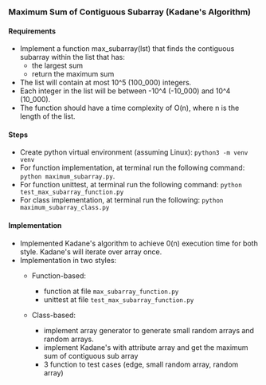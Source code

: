 ### Maximum Sum of Contiguous Subarray (Kadane's Algorithm)

#### Requirements
-  Implement a function max_subarray(lst) that finds the contiguous subarray within the list that has: 
    - the largest sum
    - return the maximum sum
- The list will contain at most 10^5 (100_000) integers.
- Each integer in the list will be between -10^4 (-10_000) and 10^4 (10_000).
- The function should have a time complexity of O(n), where n is the length of the list.

#### Steps
- Create python virtual environment (assuming Linux): `python3 -m venv venv`
- For function implementation, at terminal run the following command: `python maximum_subarray.py`.
- For function unittest, at terminal run the following command: `python test_max_subarray_function.py`
- For class implementation, at terminal run the following: `python maximum_subarray_class.py`

#### Implementation
- Implemented Kadane's algorithm to achieve 0(n) execution time for both style. Kadane's will iterate over array once.
- Implementation in two styles:
    - Function-based:
        - function at file `max_subarray_function.py`
        - unittest at file `test_max_subarray_function.py`

    - Class-based:
        - implement array generator to generate small random arrays and random arrays.
        - implement Kadane's with attribute array and get the maximum sum of contiguous sub array
        - 3 function to test cases (edge, small random array, random array)